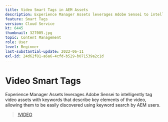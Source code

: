 ```yaml
---
title: Video Smart Tags in AEM Assets
description: Experience Manager Assets leverages Adobe Sensei to intelligently tag video assets with keywords that describe key elements of the video, allowing them to be easily discovered using keyword search by AEM users.
feature: Smart Tags
version: Cloud Service
kt: 6445
thumbnail: 327005.jpg
topic: Content Management
role: User
level: Beginner
last-substantial-update: 2022-06-11
exl-id: 24d62f81-a6a6-4cfd-b529-b071539a2c1d
---
```

# Video Smart Tags

Experience Manager Assets leverages Adobe Sensei to intelligently tag video assets with keywords that describe key elements of the video, allowing them to be easily discovered using keyword search by AEM users.

>[!VIDEO](https://video.tv.adobe.com/v/327005/?quality=12&learn=on)
